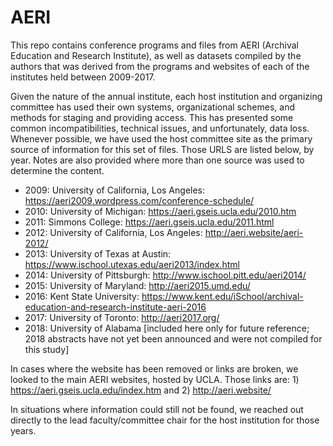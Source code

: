 # AERI
This repo contains conference programs and files from AERI (Archival Education and Research Institute), as well as datasets compiled by the authors that was derived from the programs and websites of each of the institutes held between 2009-2017. 

Given the nature of the annual institute, each host institution and organizing committee has used their own systems, organizational schemes, and methods for staging and providing access. This has presented some common incompatibilities, technical issues, and unfortunately, data loss. Whenever possible, we have used the host committee site as the primary source of information for this set of files. Those URLS are listed below, by year. Notes are also provided where more than one source was used to determine the content. 

* 2009: University of California, Los Angeles: https://aeri2009.wordpress.com/conference-schedule/
* 2010: University of Michigan: https://aeri.gseis.ucla.edu/2010.htm
* 2011: Simmons College: https://aeri.gseis.ucla.edu/2011.html
* 2012: University of California, Los Angeles: http://aeri.website/aeri-2012/
* 2013: University of Texas at Austin: https://www.ischool.utexas.edu/aeri2013/index.html
* 2014: University of Pittsburgh: http://www.ischool.pitt.edu/aeri2014/
* 2015: University of Maryland: http://aeri2015.umd.edu/
* 2016: Kent State University: https://www.kent.edu/iSchool/archival-education-and-research-institute-aeri-2016
* 2017: University of Toronto: http://aeri2017.org/
* 2018: University of Alabama [included here only for future reference; 2018 abstracts have not yet been announced and were not compiled for this study] 


In cases where the website has been removed or links are broken, we looked to the main AERI websites, hosted by UCLA. Those links are: 1) https://aeri.gseis.ucla.edu/index.htm  and 2) http://aeri.website/


In situations where information could still not be found, we reached out directly to the lead faculty/committee chair for the host institution for those years. 
